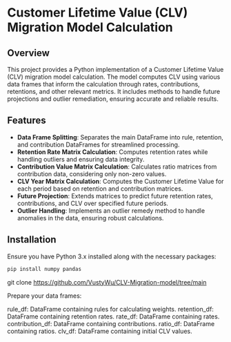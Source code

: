 # Customer Lifetime Value (CLV) Migration Model Calculation

## Overview

This project provides a Python implementation of a Customer Lifetime Value (CLV) migration model calculation. The model computes CLV using various data frames that inform the calculation through rates, contributions, retentions, and other relevant metrics. It includes methods to handle future projections and outlier remediation, ensuring accurate and reliable results.

## Features

- **Data Frame Splitting**: Separates the main DataFrame into rule, retention, and contribution DataFrames for streamlined processing.
- **Retention Rate Matrix Calculation**: Computes retention rates while handling outliers and ensuring data integrity.
- **Contribution Value Matrix Calculation**: Calculates ratio matrices from contribution data, considering only non-zero values.
- **CLV Year Matrix Calculation**: Computes the Customer Lifetime Value for each period based on retention and contribution matrices.
- **Future Projection**: Extends matrices to predict future retention rates, contributions, and CLV over specified future periods.
- **Outlier Handling**: Implements an outlier remedy method to handle anomalies in the data, ensuring robust calculations.

## Installation

Ensure you have Python 3.x installed along with the necessary packages:

```bash
pip install numpy pandas
```

git clone https://github.com/VustyWu/CLV-Migration-model/tree/main


Prepare your data frames:

rule_df: DataFrame containing rules for calculating weights.
retention_df: DataFrame containing retention rates.
rate_df: DataFrame containing rates.
contribution_df: DataFrame containing contributions.
ratio_df: DataFrame containing ratios.
clv_df: DataFrame containing initial CLV values.
